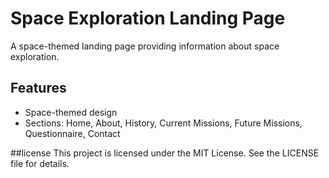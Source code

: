# Space Exploration Landing Page

A space-themed landing page providing information about space exploration.

## Features
- Space-themed design
- Sections: Home, About, History, Current Missions, Future Missions, Questionnaire, Contact

##license
This project is licensed under the MIT License. See the LICENSE file for details.
